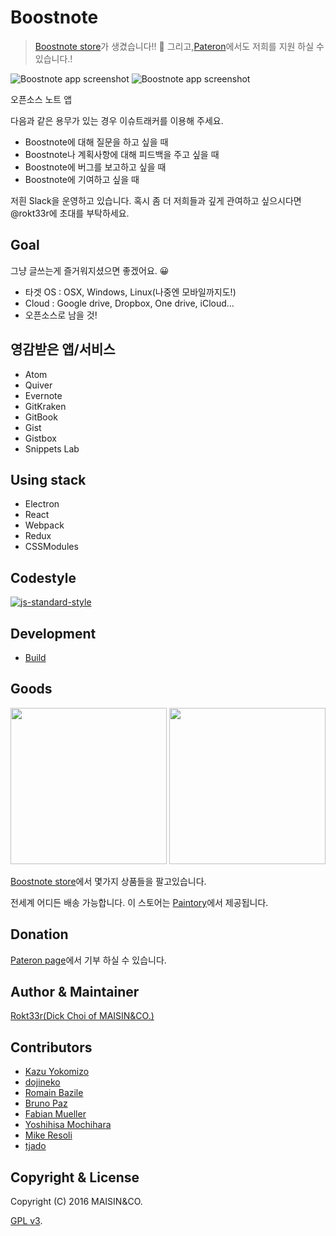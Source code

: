 # Boostnote

> [Boostnote store](#goods)가 생겼습니다!! :tada: 그리고,[Pateron](https://www.patreon.com/boostnote)에서도 저희를 지원 하실 수 있습니다.!

![Boostnote app screenshot](https://cloud.githubusercontent.com/assets/5865853/18662404/3aa42396-7f55-11e6-88bf-f4ec6505ee8f.png)
![Boostnote app screenshot](https://cloud.githubusercontent.com/assets/5865853/18662139/f491adac-7f53-11e6-8631-2a447af9f36a.png)

오픈소스 노트 앱

다음과 같은 용무가 있는 경우 이슈트래커를 이용해 주세요.
- Boostnote에 대해 질문을 하고 싶을 때
- Boostnote나 계획사항에 대해 피드백을 주고 싶을 때
- Boostnote에 버그를 보고하고 싶을 때
- Boostnote에 기여하고 싶을 때

저흰 Slack을 운영하고 있습니다. 혹시 좀 더 저희들과 깊게 관여하고 싶으시다면 @rokt33r에 초대를 부탁하세요.

## Goal

그냥 글쓰는게 즐거워지셨으면 좋겠어요. :grinning:

- 타겟 OS : OSX, Windows, Linux(나중엔 모바일까지도!)
- Cloud : Google drive, Dropbox, One drive, iCloud...
- 오픈소스로 남을 것!

## 영감받은 앱/서비스

- Atom
- Quiver
- Evernote
- GitKraken
- GitBook
- Gist
- Gistbox
- Snippets Lab

## Using stack

- Electron
- React
- Webpack
- Redux
- CSSModules

## Codestyle

[![js-standard-style](https://cdn.rawgit.com/feross/standard/master/badge.svg)](https://github.com/feross/standard)

## Development

- [Build](docs/build.md)

## Goods

<img src="https://b00st.io/images/t3.png" width="250"/>
<img src="https://b00st.io/images/t1.png" width="250"/>

[Boostnote store](https://boostnote.paintory.com/)에서 몇가지 상품들을 팔고있습니다.

전세계 어디든 배송 가능합니다. 이 스토어는 [Paintory](https://paintory.com/)에서 제공됩니다.

## Donation

[Pateron page](https://www.patreon.com/boostnote)에서 기부 하실 수 있습니다.

## Author & Maintainer

[Rokt33r(Dick Choi of MAISIN&CO.)](https://github.com/rokt33r)

## Contributors

- [Kazu Yokomizo](https://github.com/kazup01)
- [dojineko](https://github.com/dojineko)
- [Romain Bazile](https://github.com/gromain)
- [Bruno Paz](https://github.com/brpaz)
- [Fabian Mueller](https://github.com/dotcs)
- [Yoshihisa Mochihara](https://github.com/yosmoc)
- [Mike Resoli](https://github.com/mikeres0)
- [tjado](https://github.com/tejado)

## Copyright & License

Copyright (C) 2016 MAISIN&CO.

[GPL v3](./LICENSE).
